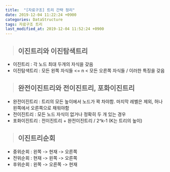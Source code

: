 ```yaml
---
title:  "[자료구조] 트리 간략 정리"
date: 2019-12-04 11:22:24 +0900
categories: DataStructure
tags: 자료구조 트리
last_modified_at: 2019-12-04 11:52:24 +0900
---
```


>## 이진트리와 이진탐색트리  
  
- 이진트리 : 각 노드 최대 두개의 자식을 갖음  
- 이진탐색트리 : 모든 왼쪽 자식들 <= n < 모든 오른쪽 자식들 / 이러한 특징을 갖음  
  
>## 완전이진트리와 전이진트리, 포화이진트리  
  
- 완전이진트리 : 트리의 모든 높이에서 노드가 꽉 차야함. 마지막 레벨은 제외, 허나 왼쪽에서 오른쪽으로 채워야함  
- 전이진트리 : 모든 노드 자식이 없거나 정확히 두 개 있는 경우  
- 포화이진트리 : 전이진트리 + 완전이진트리 / 2^k-1 (K는 트리의 높이)  

>## 이진트리순회  
  
- 중위순회 : 왼쪽 -> 현재 -> 오른쪽  
- 전위순회 : 현재 -> 왼쪽 -> 오른쪽  
- 후위순회 : 왼쪽 -> 오른쪽 -> 현재  

